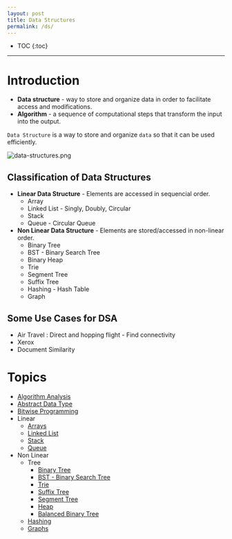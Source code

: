 ```yaml
---
layout: post
title: Data Structures
permalink: /ds/
---
```


- TOC
{:toc}

---

# Introduction

- **Data structure** - way to store and organize data in order to facilitate access and modifications.
- **Algorithm** - a sequence of computational steps that transform the input into the output.

`Data Structure` is a way to store and organize `data` so that it can be used efficiently.

![data-structures.png]({{site.cdn}}/cse/ds/data-structures.png)

## Classification of Data Structures
- **Linear Data Structure** - Elements are accessed in sequencial order.
  - Array
  - Linked List - Singly, Doubly, Circular
  - Stack
  - Queue - Circular Queue
- **Non Linear Data Structure** - Elements are stored/accessed in non-linear order.
  - Binary Tree
  - BST - Binary Search Tree
  - Binary Heap
  - Trie
  - Segment Tree
  - Suffix Tree
  - Hashing - Hash Table
  - Graph

## Some Use Cases for DSA
- Air Travel : Direct and hopping flight - Find connectivity
- Xerox
- Document Similarity

# Topics
- [Algorithm Analysis](analysis)
- [Abstract Data Type](abstract-data-types)
- [Bitwise Programming](bitwise)
- Linear
  - [Arrays](arrays)
  - [Linked List](list)
  - [Stack](stack)
  - [Queue](queue)
- Non Linear
  - Tree
    - [Binary Tree](btree)
    - [BST - Binary Search Tree](bst)
    - [Trie](trie)
    - [Suffix Tree](suffix-tree)
    - [Segment Tree](segment-tree)
    - [Heap](heap)
    - [Balanced Binary Tree](balanced-tree)
  - [Hashing](hashing)
  - [Graphs](graphs)
